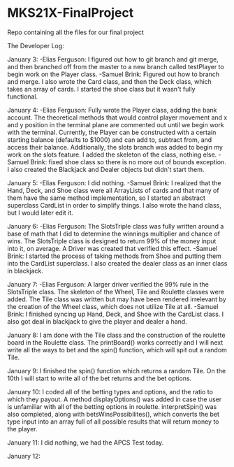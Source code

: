 # MKS21X-FinalProject
Repo containing all the files for our final project

The Developer Log:

January 3:
-Elias Ferguson: I figured out how to git branch and git merge, and then branched off from the master to a new branch called testPlayer to begin work on the Player class.
-Samuel Brink: Figured out how to branch and merge. I also wrote the Card class, and then the Deck class, which takes an array of cards. I started the shoe class but it wasn't fully functional.

January 4:
-Elias Ferguson: Fully wrote the Player class, adding the bank account. The theoretical methods that would control player movement and x and y position in the terminal plane are commented out until we begin work with the terminal. Currently, the Player can be constructed with a certain starting balance (defaults to $1000) and can add to, subtract from, and access their balance. Additionally, the slots branch was added to begin my work on the slots feature. I added the skeleton of the class, nothing else.
-Samuel Brink: fixed shoe class so there is no more out of bounds exception. I also created the Blackjack and Dealer objects but didn't start them.

January 5:
-Elias Ferguson: I did nothing.
-Samuel Brink: I realized that the Hand, Deck, and Shoe class were all ArrayLists of cards and that many of them have the same method implementation, so I started an abstract superclass CardList in order to simplify things. I also wrote the hand class, but I would later edit it.

January 6:
-Elias Ferguson: The SlotsTriple class was fully written around a base of math that I did to determine the winnings multiplier and chance of wins. The SlotsTriple class is designed to return 99% of the money input into it, on average. A Driver was created that verified this effect.
-Samuel Brink: I started the process of taking methods from Shoe and putting them into the CardList superclass. I also created the dealer class as an inner class in blackjack.

January 7:
-Elias Ferguson: A larger driver verified the 99% rule in the SlotsTriple class. The skeleton of the Wheel, Tile and Roulette classes were added. The Tile class was written but may have been rendered irrelevant by the creation of the Wheel class, which does not utilize Tile at all.
-Samuel Brink: I finished syncing up Hand, Deck, and Shoe with the CardList class. I also got deal in blackjack to give the player and dealer a hand.

January 8: I am done with the Tile class and the construction of the roulette board in the Roulette class. The printBoard() works correctly and I will next write all the ways to bet and the spin() function, which will spit out a random Tile.

January 9: I finished the spin() function which returns a random Tile. On the 10th I will start to write all of the bet returns and the bet options.

January 10: I coded all of the betting types and options, and the ratio to which they payout. A method displayOptions() was added in case the user is unfamiliar with all of the betting options in roulette. interpretSpin() was also completed, along with betsWinsPossibilites(), which converts the bet type input into an array full of all possible results that will return money to the player.

January 11: I did nothing, we had the APCS Test today.

January 12: 
